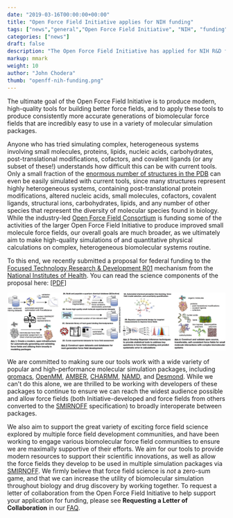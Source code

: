 ```yaml
---
date: "2019-03-16T00:00:00+00:00"
title: "Open Force Field Initiative applies for NIH funding"
tags: ["news","general","Open Force Field Initiative", "NIH", "funding"]
categories: ["news"]
draft: false
description: "The Open Force Field Initiative has applied for NIH R&D funding to produce modern toolkits and high-quality biomolecular force fields to model complex heterogeneous biomolecular systems"
markup: mmark
weight: 10
author: "John Chodera"
thumb: "openff-nih-funding.png"
---
```


The ultimate goal of the Open Force Field Initiative is to produce modern, high-quality tools for building better force fields, and to apply these tools to produce consistently more accurate generations of biomolecular force fields that are incredibly easy to use in a variety of molecular simulation packages.

Anyone who has tried simulating complex, heterogeneous systems involving small molecules, proteins, lipids, nucleic acids, carbohydrates, post-translational modifications, cofactors, and covalent ligands (or any subset of these!) understands how difficult this can be with current tools.
Only a small fraction of the [enormous number of structures in the PDB](https://www.rcsb.org/stats/growth/overall) can even be easily simulated with current tools, since many structures represent highly heterogeneous systems, containing post-translational protein modifications, altered nucleic acids, small molecules, cofactors, covalent ligands, structural ions, carbohydrates, lipids, and any number of other species that represent the diversity of molecular species found in biology.
While the industry-led [Open Force Field Consortium](/about/mission/#open-force-field-consortium) is funding some of the activities of the larger Open Force Field Initiative to produce improved small molecule force fields, our overall goals are much broader, as we ultimately aim to make high-quality simulations of and quantitative physical calculations on complex, heterogeneous biomolecular systems routine.

To this end, we recently submitted a proposal for federal funding to the [Focused Technology Research & Development R01](https://grants.nih.gov/grants/guide/pa-files/PAR-17-045.html) mechanism from the [National Institutes of Health](https://www.nih.gov/).
You can read the science components of the proposal here: [[PDF]](2019-03-05-OpenFF-R01-proposal.pdf)

![alt text](offc-overview-figure.jpg "Open Force Field Initiative R01 schematic overview of aims")

We are committed to making sure our tools work with a wide variety of popular and high-performance molecular simulation packages, including [gromacs](http://www.gromacs.org/), [OpenMM](http://openmm.org/), [AMBER](ambermd.org), [CHARMM](https://www.charmm.org/), [NAMD](http://www.ks.uiuc.edu/Research/namd/), and [Desmond](https://www.deshawresearch.com/resources_desmond.html).
While we can't do this alone, we are thrilled to be working with developers of these packages to continue to ensure we can reach the widest audience possible and allow force fields (both Initiative-developed and force fields from others converted to the [SMIRNOFF](https://open-forcefield-toolkit.readthedocs.io/en/topology/smirnoff.html) specification) to broadly interoperate between packages.

We also aim to support the great variety of exciting force field science explored by multiple force field development communities, and have been working to engage various biomolecular force field communities to ensure we are maximally supportive of their efforts.
We aim for our tools to provide modern resources to support their scientific innovations, as well as allow the force fields they develop to be used in multiple simulation packages via [SMIRNOFF](https://open-forcefield-toolkit.readthedocs.io/en/topology/smirnoff.html).
We firmly believe that force field science is *not* a zero-sum game, and that we can increase the utility of biomolecular simulation throughout biology and drug discovery by working together.
To request a letter of collaboration from the Open Force Field Initiative to help support your application for funding, please see **Requesting a Letter of Collaboration** in our [FAQ](/community/faq).
